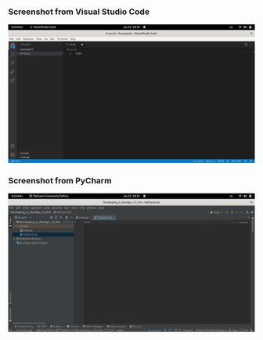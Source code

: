### Screenshot from Visual Studio Code
![VSC](vsc.png "VSC")

### Screenshot from PyCharm
![PyCharm](pycharm.png "PyCharm")